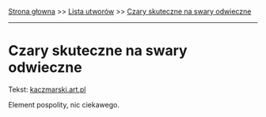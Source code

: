 [Strona głowna](../index.md) >> [Lista utworów](../list.md) >> [Czary skuteczne na swary odwieczne](105.md)

---

# Czary skuteczne na swary odwieczne

Tekst: [kaczmarski.art.pl](https://www.kaczmarski.art.pl/tworczosc/wiersze/czary-skuteczne-na-swary-odwieczne/)

Element pospolity, nic ciekawego.